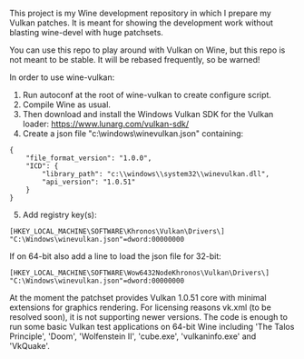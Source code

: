 This project is my Wine development repository in which I prepare my Vulkan patches.
It is meant for showing the development work without blasting wine-devel with huge
patchsets.

You can use this repo to play around with Vulkan on Wine, but this repo is not meant
to be stable. It will be rebased frequently, so be warned!

In order to use wine-vulkan:
1. Run autoconf at the root of wine-vulkan to create configure script.
2. Compile Wine as usual.
3. Then download and install the Windows Vulkan SDK for the Vulkan loader: https://www.lunarg.com/vulkan-sdk/
4. Create a json file "c:\\windows\\winevulkan.json" containing:
```
{
    "file_format_version": "1.0.0",
    "ICD": {
        "library_path": "c:\\windows\\system32\\winevulkan.dll",
        "api_version": "1.0.51"
    }
}
```
5. Add registry key(s):
```
[HKEY_LOCAL_MACHINE\SOFTWARE\Khronos\Vulkan\Drivers\]
"C:\Windows\winevulkan.json"=dword:00000000
```

If on 64-bit also add a line to load the json file for 32-bit:
```
[HKEY_LOCAL_MACHINE\SOFTWARE\Wow6432NodeKhronos\Vulkan\Drivers\]
"C:\Windows\winevulkan.json"=dword:00000000
```

At the moment the patchset provides Vulkan 1.0.51 core with minimal extensions for graphics
rendering. For licensing reasons vk.xml (to be resolved soon), it is not supporting newer
versions. The code is enough to run some basic Vulkan test applications on 64-bit
Wine including 'The Talos Principle', 'Doom', 'Wolfenstein II', 'cube.exe', 'vulkaninfo.exe' and 'VkQuake'.
